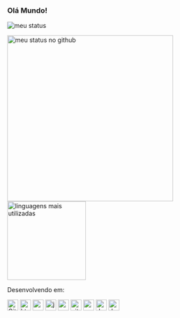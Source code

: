 
### 
<h3>Olá Mundo!</h3>
  
<p align="start"> 
   <img src="https://github-profile-trophy.vercel.app/?username=viniciusvts&&column=7&theme=onedark" alt="meu status"  />
</p>
 
<p align="start">
   <img src="https://github-readme-stats.vercel.app/api/top-langs/?username=viniciusvts&layout=compact&theme=darcula" alt="meu status no github" width="380"/>
   <img src="https://github-readme-stats.vercel.app/api?username=viniciusvts&show_icons=true&theme=darcula" alt="linguagens mais utilizadas" height="180"/>
</p>

Desenvolvendo em: 
<p align="start">
   <img src="https://devicon.dev/devicon.git/icons/github/github-original.svg" width="25px" height="25px" alt="Github"/> 
   <img src="https://icongr.am/devicon/html5-original.svg" width="25px" height="25px" alt="html5"/>
   <img src="https://icongr.am/devicon/css3-original.svg" width="25px" height="25px" alt="css3"/>
   <img src="https://icongr.am/devicon/javascript-original.svg" width="25px" height="25px" alt="javascript"/>
   <img src="https://icongr.am/devicon/vuejs-original.svg" width="25px" height="25px" alt="vue js"/>
   <img src="https://icongr.am/devicon/git-original.svg" width="25px" height="25px" alt="git"/>
   <img src="https://icongr.am/devicon/nodejs-original.svg" width="25px" height="25px" alt="nodejs"/>
   <img src="https://icongr.am/devicon/mysql-original-wordmark.svg" width="25px" height="25px" alt="docker"/>
   <img src="https://icongr.am/devicon/php-original.svg" width="25px" height="25px" alt="docker"/>
</p>
